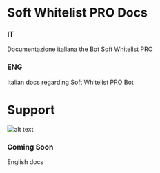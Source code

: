 # Soft Whitelist PRO Docs


### IT
Documentazione italiana the Bot Soft Whitelist PRO

### ENG
Italian docs regarding Soft Whitelist PRO Bot

# Support
![alt text](https://discord.gg/VSD7M5t)

### Coming Soon
English docs

